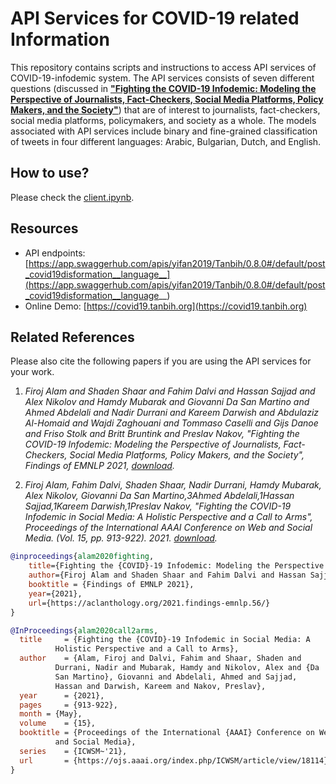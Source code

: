 # API Services for COVID-19 related Information
This repository contains scripts and instructions to access API services of COVID-19-infodemic system.
The API services consists of seven different questions (discussed in **["Fighting the COVID-19 Infodemic: Modeling the Perspective of Journalists, Fact-Checkers, Social Media Platforms, Policy Makers, and the Society"](https://aclanthology.org/2021.findings-emnlp.56/)**) that are of interest to journalists, fact-checkers, social media platforms, policymakers, and society as a whole. The models associated with API services include binary and fine-grained classification of tweets in four different languages: Arabic, Bulgarian, Dutch, and English.

## How to use?
Please check the [client.ipynb](#client.ipynb).

## Resources
- API endpoints: [https://app.swaggerhub.com/apis/yifan2019/Tanbih/0.8.0#/default/post_covid19disformation__language__](https://app.swaggerhub.com/apis/yifan2019/Tanbih/0.8.0#/default/post_covid19disformation__language__)
- Online Demo: [https://covid19.tanbih.org](https://covid19.tanbih.org)

## Related References
Please also cite the following papers if you are using the API services for your work.

1. *Firoj Alam and Shaden Shaar and Fahim Dalvi and Hassan Sajjad and Alex Nikolov and Hamdy Mubarak and Giovanni Da San Martino and Ahmed Abdelali and Nadir Durrani and Kareem Darwish and Abdulaziz Al-Homaid and Wajdi Zaghouani and Tommaso Caselli and Gijs Danoe and Friso Stolk and Britt Bruntink and Preslav Nakov, "Fighting the COVID-19 Infodemic: Modeling the Perspective of Journalists, Fact-Checkers, Social Media Platforms, Policy Makers, and the Society", Findings of EMNLP 2021,  [download](https://arxiv.org/abs/2005.00033).*

2. *Firoj Alam, Fahim Dalvi, Shaden Shaar, Nadir Durrani, Hamdy Mubarak, Alex Nikolov, Giovanni Da San Martino,3Ahmed Abdelali,1Hassan Sajjad,1Kareem Darwish,1Preslav Nakov, "Fighting the COVID-19 Infodemic in Social Media: A Holistic Perspective and a Call to Arms", Proceedings of the International AAAI Conference on Web and Social Media. (Vol. 15, pp. 913-922). 2021. [download](https://ojs.aaai.org/index.php/ICWSM/article/view/18114/17917).*

```bib
@inproceedings{alam2020fighting,
    title={Fighting the {COVID}-19 Infodemic: Modeling the Perspective of Journalists, Fact-Checkers, Social Media Platforms, Policy Makers, and the Society},
    author={Firoj Alam and Shaden Shaar and Fahim Dalvi and Hassan Sajjad and Alex Nikolov and Hamdy Mubarak and Giovanni Da San Martino and Ahmed Abdelali and Nadir Durrani and Kareem Darwish and Abdulaziz Al-Homaid and Wajdi Zaghouani and Tommaso Caselli and Gijs Danoe and Friso Stolk and Britt Bruntink and Preslav Nakov},
    booktitle = {Findings of EMNLP 2021},
    year={2021},
    url={https://aclanthology.org/2021.findings-emnlp.56/}
}

@InProceedings{alam2020call2arms,
  title		= {Fighting the {COVID}-19 Infodemic in Social Media: A
		  Holistic Perspective and a Call to Arms},
  author	= {Alam, Firoj and Dalvi, Fahim and Shaar, Shaden and
		  Durrani, Nadir and Mubarak, Hamdy and Nikolov, Alex and {Da
		  San Martino}, Giovanni and Abdelali, Ahmed and Sajjad,
		  Hassan and Darwish, Kareem and Nakov, Preslav},
  year		= {2021},
  pages		= {913-922},
  month	= {May},
  volume	= {15},
  booktitle	= {Proceedings of the International {AAAI} Conference on Web
		  and Social Media},
  series	= {ICWSM~'21},
  url		= {https://ojs.aaai.org/index.php/ICWSM/article/view/18114}
}
```
